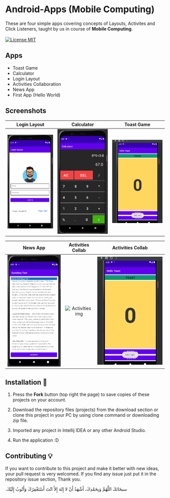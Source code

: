 # Android-Apps (Mobile Computing)
These are four simple apps covering concepts of Layouts, Activites and Click Listeners, taught by us in course of **Mobile Computing**. <br> <br>
[![License MIT](https://img.shields.io/badge/license-MIT-blue.svg)](LICENSE)

## Apps
- Toast Game
- Calculator
- Login Layout
- Activities Collaboration
- News App 
- First App (Hello World)

## Screenshots
Login Layout    |  Calculator  |  Toast Game
:-------------------------:|:-------------------------:|:-------------------------:
![Login img](Login/1.png)  |  ![Calculator img](Calculator/1.png) | ![Toast img](Toast%20Game/2.png) 

News App |  Activities Collab      |  Activities Collab
:-------------------------:|:-------------------------:|:-------------------------:
![News img](News%20Scroll%20App/1.png)  |  ![Activities img](Screen%20Shots/snake-moving.jpg) | ![Activities img](Toast%20Game/2.png) 



## Installation 🔌
1. Press the **Fork** button (top right the page) to save copies of these projects on your account.

2. Download the repository files (projects) from the download section or clone this project in your PC by using clone command or downloading zip file.

3. Imported any project in Intellij IDEA or any other Android Studio.

4. Run the application :D

## Contributing 💡
If you want to contribute to this project and make it better with new ideas, your pull request is very welcomed.
If you find any issue just put it in the repository issue section, Thank you.

.سبحَانَكَ اللَّهُمَّ وَبِحَمْدِكَ، أَشْهَدُ أَنْ لا إِلهَ إِلأَ انْتَ أَسْتَغْفِرُكَ وَأَتْوبُ إِلَيْكَ
